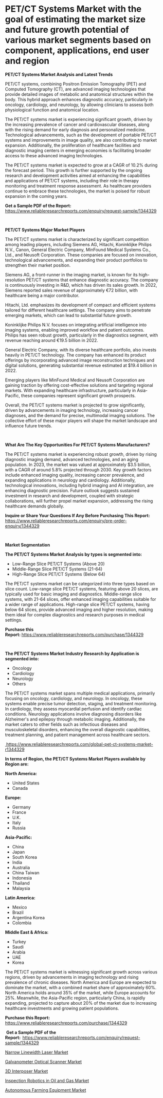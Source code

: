 <p><h1>PET/CT Systems Market with the goal of estimating the market size and future growth potential of various market segments based on component, applications, end user and region</h1></p><p><strong>PET/CT Systems Market Analysis and Latest Trends</strong></p>
<p><p>PET/CT systems, combining Positron Emission Tomography (PET) and Computed Tomography (CT), are advanced imaging technologies that provide detailed images of metabolic and anatomical structures within the body. This hybrid approach enhances diagnostic accuracy, particularly in oncology, cardiology, and neurology, by allowing clinicians to assess both physiological function and anatomical location.</p><p>The PET/CT systems market is experiencing significant growth, driven by the increasing prevalence of cancer and cardiovascular diseases, along with the rising demand for early diagnosis and personalized medicine. Technological advancements, such as the development of portable PET/CT systems and improvements in image quality, are also contributing to market expansion. Additionally, the proliferation of healthcare facilities and diagnostic imaging centers in emerging economies is facilitating broader access to these advanced imaging technologies.</p><p>The PET/CT systems market is expected to grow at a CAGR of 10.2% during the forecast period. This growth is further supported by the ongoing research and development activities aimed at enhancing the capabilities and applications of PET/CT systems, including their role in therapy monitoring and treatment response assessment. As healthcare providers continue to embrace these technologies, the market is poised for robust expansion in the coming years.</p></p>
<p><strong>Get a Sample PDF of the Report:&nbsp;</strong> <a href="https://www.reliableresearchreports.com/enquiry/request-sample/1344329?utm_campaign=32&utm_medium=2&utm_source=Github&utm_content=ia&utm_term=30092024&utm_id=petct-systems">https://www.reliableresearchreports.com/enquiry/request-sample/1344329</a></p>
<p>&nbsp;</p>
<p><strong>PET/CT Systems Major Market Players</strong></p>
<p><p>The PET/CT systems market is characterized by significant competition among leading players, including Siemens AG, Hitachi, Koninklijke Philips N.V., Canon, General Electric Company, MinFound Medical Systems Co., Ltd., and Neusoft Corporation. These companies are focused on innovation, technological advancements, and expanding their product portfolios to strengthen their market position.</p><p>Siemens AG, a front-runner in the imaging market, is known for its high-resolution PET/CT systems that enhance diagnostic accuracy. The company is continuously investing in R&D, which has driven its sales growth. In 2022, Siemens reported sales revenue of approximately €72 billion, with healthcare being a major contributor.</p><p>Hitachi, Ltd. emphasizes its development of compact and efficient systems tailored for different healthcare settings. The company aims to penetrate emerging markets, which can lead to substantial future growth. </p><p>Koninklijke Philips N.V. focuses on integrating artificial intelligence into imaging systems, enabling improved workflow and patient outcomes. Philips has seen robust growth, particularly in the diagnostics segment, with revenue reaching around €19.5 billion in 2022.</p><p>General Electric Company, with its diverse healthcare portfolio, also invests heavily in PET/CT technology. The company has enhanced its product offerings by incorporating advanced image reconstruction techniques and digital solutions, generating substantial revenue estimated at $19.4 billion in 2022.</p><p>Emerging players like MinFound Medical and Neusoft Corporation are gaining traction by offering cost-effective solutions and targeting regional markets. With expanding healthcare infrastructure, particularly in Asia-Pacific, these companies represent significant growth prospects.</p><p>Overall, the PET/CT systems market is projected to grow significantly, driven by advancements in imaging technology, increasing cancer diagnoses, and the demand for precise, multimodal imaging solutions. The collective effort of these major players will shape the market landscape and influence future trends.</p></p>
<p>&nbsp;</p>
<p><strong>What Are The Key Opportunities For PET/CT Systems Manufacturers?</strong></p>
<p><p>The PET/CT systems market is experiencing robust growth, driven by rising diagnostic imaging demand, advanced technologies, and an aging population. In 2023, the market was valued at approximately $3.5 billion, with a CAGR of around 5.8% projected through 2030. Key growth factors include enhanced imaging quality, increasing cancer prevalence, and expanding applications in neurology and cardiology. Additionally, technological innovations, including hybrid imaging and AI integration, are enhancing diagnostic precision. Future outlook suggests sustained investment in research and development, coupled with strategic collaborations, will further propel market expansion, addressing the rising healthcare demands globally.</p></p>
<p><strong>Inquire or Share Your Questions If Any Before Purchasing This Report:</strong> <a href="https://www.reliableresearchreports.com/enquiry/pre-order-enquiry/1344329?utm_campaign=32&utm_medium=2&utm_source=Github&utm_content=ia&utm_term=30092024&utm_id=petct-systems">https://www.reliableresearchreports.com/enquiry/pre-order-enquiry/1344329</a></p>
<p>&nbsp;</p>
<p><strong>Market Segmentation</strong></p>
<p><strong>The PET/CT Systems Market Analysis by types is segmented into:</strong></p>
<p><ul><li>Low-Range Slice PET/CT Systems (Above 20)</li><li>Middle-Range Slice PET/CT Systems (21-64)</li><li>High-Range Slice PET/CT Systems (Below 64)</li></ul></p>
<p><p>The PET/CT systems market can be categorized into three types based on slice count. Low-range slice PET/CT systems, featuring above 20 slices, are typically used for basic imaging and diagnostics. Middle-range slice systems, with 21-64 slices, offer enhanced imaging capabilities suitable for a wider range of applications. High-range slice PET/CT systems, having below 64 slices, provide advanced imaging and higher resolution, making them ideal for complex diagnostics and research purposes in medical settings.</p></p>
<p><strong>Purchase this Report:&nbsp;</strong><a href="https://www.reliableresearchreports.com/purchase/1344329?utm_campaign=32&utm_medium=2&utm_source=Github&utm_content=ia&utm_term=30092024&utm_id=petct-systems">https://www.reliableresearchreports.com/purchase/1344329</a></p>
<p>&nbsp;</p>
<p><strong>The PET/CT Systems Market Industry Research by Application is segmented into:</strong></p>
<p><ul><li>Oncology</li><li>Cardiology</li><li>Neurology</li><li>Others</li></ul></p>
<p><p>The PET/CT systems market spans multiple medical applications, primarily focusing on oncology, cardiology, and neurology. In oncology, these systems enable precise tumor detection, staging, and treatment monitoring. In cardiology, they assess myocardial perfusion and identify cardiac conditions. Neurology applications involve diagnosing disorders like Alzheimer's and epilepsy through metabolic imaging. Additionally, the market caters to other fields such as infectious diseases and musculoskeletal disorders, enhancing the overall diagnostic capabilities, treatment planning, and patient management across healthcare sectors.</p></p>
<p><a href="https://www.reliableresearchreports.com/global-pet-ct-systems-market-r1344329?utm_campaign=32&utm_medium=2&utm_source=Github&utm_content=ia&utm_term=30092024&utm_id=petct-systems">&nbsp;https://www.reliableresearchreports.com/global-pet-ct-systems-market-r1344329</a></p>
<p><strong>In terms of Region, the PET/CT Systems Market Players available by Region are:</strong></p>
<p>
    <p> <strong> North America: </strong>
        <ul>
            <li>United States</li>
            <li>Canada</li>
        </ul>
        </p> 
    <p> <strong> Europe: </strong>
        <ul>
            <li>Germany</li>
            <li>France</li>
            <li>U.K.</li>
            <li>Italy</li>
            <li>Russia</li>
        </ul>
        </p> 
    <p> <strong> Asia-Pacific: </strong>
        <ul>
            <li>China</li>
            <li>Japan</li>
            <li>South Korea</li>
            <li>India</li>
            <li>Australia</li>
            <li>China Taiwan</li>
            <li>Indonesia</li>
            <li>Thailand</li>
            <li>Malaysia</li>
        </ul>
        </p> 
    <p> <strong> Latin America: </strong>
        <ul>
            <li>Mexico</li>
            <li>Brazil</li>
            <li>Argentina Korea</li>
            <li>Colombia</li>
        </ul>
        </p> 
    <p> <strong> Middle East & Africa: </strong>
        <ul>
            <li>Turkey</li>
            <li>Saudi</li>
            <li>Arabia</li>
            <li>UAE</li>
            <li>Korea</li>
        </ul>
    </p>
    </p>
<p><p>The PET/CT systems market is witnessing significant growth across various regions, driven by advancements in imaging technology and rising prevalence of chronic diseases. North America and Europe are expected to dominate the market, with a combined market share of approximately 60%. North America holds around 35% of the market, while Europe accounts for 25%. Meanwhile, the Asia-Pacific region, particularly China, is rapidly expanding, projected to capture about 20% of the market due to increasing healthcare investments and growing patient populations.</p></p>
<p><strong>Purchase this Report: </strong><a href="https://www.reliableresearchreports.com/purchase/1344329?utm_campaign=32&utm_medium=2&utm_source=Github&utm_content=ia&utm_term=30092024&utm_id=petct-systems">https://www.reliableresearchreports.com/purchase/1344329</a></p>
<p>&nbsp;<strong>Get a Sample PDF of the Report:&nbsp;&nbsp;</strong><a href="https://www.reliableresearchreports.com/enquiry/request-sample/1344329?utm_campaign=32&utm_medium=2&utm_source=Github&utm_content=ia&utm_term=30092024&utm_id=petct-systems">https://www.reliableresearchreports.com/enquiry/request-sample/1344329</a></p>
<p><strong></strong></p>
<p><p><a href="https://issuu.com/reportprime-2/docs/narrow-linewidth-laser-market-size-_5fdef499328015?utm_campaign=32&utm_medium=2&utm_source=Github&utm_content=ia&utm_term=30092024&utm_id=petct-systems">Narrow Linewidth Laser Market</a></p><p><a href="https://issuu.com/reportprime-2/docs/galvanometer-optical-scanner-market_d2dd730558a241?utm_campaign=32&utm_medium=2&utm_source=Github&utm_content=ia&utm_term=30092024&utm_id=petct-systems">Galvanometer Optical Scanner Market</a></p><p><a href="https://www.linkedin.com/pulse/3d-interposer-market-report-product-type-siliconorganic-glass-wxabf?utm_campaign=32&utm_medium=2&utm_source=Github&utm_content=ia&utm_term=30092024&utm_id=petct-systems">3D Interposer Market</a></p><p><a href="https://github.com/BesaLoshi2000/Market-Research-Report-List-1/blob/main/inspection-robotics-in-oil-and-gas-market.md?utm_campaign=32&utm_medium=2&utm_source=Github&utm_content=ia&utm_term=30092024&utm_id=petct-systems">Inspection Robotics in Oil and Gas Market</a></p><p><a href="https://medium.com/@luckeycorbin/global-autonomous-farming-equipment-market-is-projected-to-grow-at-a-cagr-of-10-2-4bc653f6fb0c?postPublishedType=repub&utm_campaign=32&utm_medium=2&utm_source=Github&utm_content=ia&utm_term=30092024&utm_id=petct-systems">Autonomous Farming Equipment Market</a></p></p>